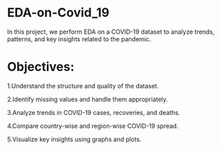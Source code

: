 # EDA-on-Covid_19
In this project, we perform EDA on a COVID-19 dataset to analyze trends, patterns, and key insights related to the pandemic.

# Objectives:

1.Understand the structure and quality of the dataset.

2.Identify missing values and handle them appropriately.

3.Analyze trends in COVID-19 cases, recoveries, and deaths. 

4.Compare country-wise and region-wise COVID-19 spread.

5.Visualize key insights using graphs and plots.
